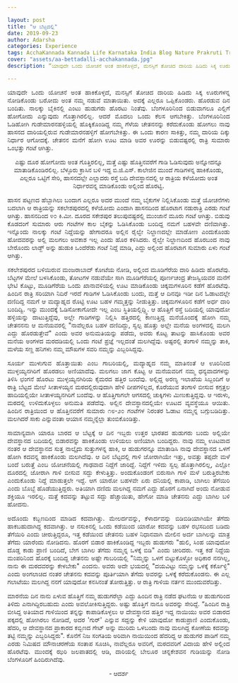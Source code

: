 ```yaml
---

layout: post
title: "ಆ ಬೆಟ್ಟದಲ್ಲಿ"
date: 2019-09-23
author: Adarsha
categories: Experience
tags: AcchaKannada Kannada Life Karnataka India Blog Nature Prakruti Travel BikeRide Story Kathe
cover: "assets/aa-bettadalli-acchakannada.jpg"
description: “ಯಾವುದೇ ಒಂದು ಯೋಚನೆ ಅಂತ ಹಾಕಿಕೊಳ್ಳದೆ, ಮನಸ್ಸಿಗೆ ತೋಚಿದ ದಾರಿಯ ಹಿಡಿದು ಸಿಕ್ಕ ಊರುಗಳನ್ನ ನೋಡಿಕೊಂಡು ಬರೋದು ಅಂತ ನಮ್ಮ ನಡುವೆ ಮಾತಾಯಿತು.”

---
```


<p align="justify">ಯಾವುದೇ ಒಂದು ಯೋಚನೆ ಅಂತ ಹಾಕಿಕೊಳ್ಳದೆ, ಮನಸ್ಸಿಗೆ ತೋಚಿದ ದಾರಿಯ ಹಿಡಿದು ಸಿಕ್ಕ ಊರುಗಳನ್ನ ನೋಡಿಕೊಂಡು ಬರೋದು ಅಂತ ನಮ್ಮ ನಡುವೆ ಮಾತಾಯಿತು. ಅದಕ್ಕೆ ಎಲ್ಲರೂ ಒಪ್ಪಿಕೊಂಡರು. ಹೊರಡುವ ದಿನ ಬಂದಿತು. ನಾಲಕ್ಕು ಬೈಕಿನಲ್ಲಿ ಎಂಟು ಹುಡುಗರು ಹೊರಟು ನಿಂತೆವು. ಬೆಂಗಳೂರಿನಿಂದ ಬಿಡುವಾಗಲೂ ಎಲ್ಲಿಗೆ ಹೋಗೋದು ಎನ್ನುವುದು ಗೊತ್ತಾಗಿರಲಿಲ್ಲ. ಆದರೆ ಮೊದಲು ಒಂದು ಕೆಲಸ ಆಗಬೇಕಿತ್ತು. ಬೆಂಗಳೂರಿನಿಂದ ಓಡಿಹೋಗಿ ಗುಡೇಮಾರನಹಳ್ಳಿಯಲ್ಲಿ ಹೊಕ್ಕಿಕೊಂಡಿದ್ದ ನಮ್ಮ ಗೆಳೆಯ ಚೇತನನನ್ನು ಕರೆದುಕೊಂಡು ಹೋಗಲು ನಾವು ಹಾಸನದ ದಾರಿಯಲ್ಲಿರುವ ಗುಡೇಮಾರನಹಳ್ಳಿಗೆ ಹೋಗಬೇಕಿತ್ತು. ಈ ಒಂದು ಕಾರಣ ಸಾಕಿತ್ತು, ನಮ್ಮ ದಾರಿಯ ದಿಕ್ಕು ನಿರ್ಧಾರ ಆಗೋದಕ್ಕೆ. ಚೇತನನ ಮನೆಗೆ ಹೋಗಿ ಊಟ ಮಾಡಿ ಅವರ ಊರನ್ನು ಬಿಡುವಷ್ಟರಲ್ಲಿ ರಾತ್ರಿ ಸುಮಾರು ಒಂಭತ್ತು ಗಂಟೆ ಆಗಿತ್ತು.</p>

<p align="center">ಎಷ್ಟು ದೂರ ಹೋಗೋದು ಅಂತ ಗೊತ್ತಿರಲಿಲ್ಲ, ಮತ್ತೆ ಎಷ್ಟು ಹೊತ್ತಿನವರೆಗೆ ಗಾಡಿ ಓಡಿಸುವುದು ಅನ್ನೋದನ್ನೂ ಮಾತಾಡಿಕೊಂಡಿರಲಿಲ್ಲ. ಬೆಳ್ಳೂರು ಕ್ರಾಸಿನ ಬಳಿ ಇದ್ದ ಬಿ.ಜಿ.ಎಸ್. ಕಾಲೇಜಿನ ಮುಂದೆ ಗಾಡಿಗಳನ್ನ ಹಾಕಿಕೊಂಡು, ಎಲ್ಲರೂ ಒಟ್ಟಿಗೆ ಸೇರಿ, ಹಾಸನದಲ್ಲೇ ಎಲ್ಲಾದರು ರಸ್ತೆ ಬದಿ ದೇವಸ್ಥಾನದಲ್ಲಿ ಆ ರಾತ್ರಿಯ ಕಳೆಯೋದು ಅಂತ ನಿರ್ಧಾರವನ್ನ ಮಾಡಿಕೊಂಡು ಅಲ್ಲಿಂದ ಹೊರಟ್ವಿ.</p>

<p align="justify">ಹಾಸನ ಪಟ್ಟಣದ ಹೆಬ್ಬಾಗಿಲು ಬಂದಾಗ ಎಲ್ಲರೂ ಅದರ ಮುಂದೆ ನಮ್ಮ ಬೈಕುಗಳ ನಿಲ್ಲಿಸಿಕೊಂಡು ಮತ್ತೆ ಯೋಚನೆಗಳು ಬದಲಾಗಿ ಆ ರಾತ್ರಿಯನ್ನು ಸಕಲೇಶಪುರದಲ್ಲಿ ಕಳೆಯೋದು ಎಂದಾಗಿ ಹಾಸನದಿಂದ ಹೊರಟಾಗ ನಡುರಾತ್ರಿ ಎರಡು ಗಂಟೆ ಆಗಿತ್ತು. ಹಾಸನದಿಂದ ೪೦ ಕಿ.ಮೀ. ದೂರದ ಸಕೇಶಪುರ ತಲುಪುವಷ್ಟರಲ್ಲಿ ಮುಂಜಾನೆ ಮೂರು ಗಂಟೆ ಆಗಿತ್ತು. ಬಿಡುವು ಕೊಡದಂಗೆ ಸುಮಾರು ಆರು ಗಂಟೆಗಳ ಕಾಲ ಬೈಕನ್ನು ಓಡಿಸಿಕೊಂಡು ಬಂದಿದ್ದ ನಮಗೆ ಬಹಳವೇ ದಣಿವಾಗಿತ್ತು. ಇನ್ನೊಂದು ನಾಲಕ್ಕು ಗಂಟೆ ನಿದ್ದೆಯನ್ನು ಹೇಗಾದರೂ ಅಲ್ಲಿನ ರೈಲ್ವೇ ನಿಲ್ದಾಣದಲ್ಲೇ ಮಾಡೋಣ ಎಂದುಕೊಂಡು ಹೋದವರನ್ನು ಅಲ್ಲಿ ಮಲಗಲು ಅವಕಾಶ ಇಲ್ಲ ಎಂದು ಹೊರ ಕಳಿಸಿದರು. ರೈಲ್ವೇ ನಿಲ್ದಾಣದಿಂದ ಹೊರಬಂದ ನಾವು ಬೇರೊಂದು ಲಾಡ್ಜ್ ಅನ್ನು ಹುಡುಕಿ ಒಂದೆರೆಡು ಗಂಟೆ ನಿದ್ದೆ ಮಾಡಿ, ಎದ್ದು ಅಲ್ಲಿಂದ ಹೊರಟಾಗ ಸುಮಾರು ಏಳು ಗಂಟೆ ಆಗಿತ್ತು.</p>

<p align="justify">ಸಕಲೇಶಪುರದ ಬಳಿಯಿರುವ ಮಂಜರಾಬಾದ್ ಕೋಟೆಯ ನೋಡಿ, ಅಲ್ಲಿಂದ ಮೂಡಿಗೆರೆಯ ದಾರಿ ಹಿಡಿದು ಹೊರಟೆವು. ಬೆಟ್ಟಗಳ ಮೇಲೆ ಬಳಸಿಕೊಂಡು, ತೋಟಗಳ ನಡುವೆಯೇ ಸಾಗಿ ಮೂಡಿಗೆರೆಯಲ್ಲಿ ಪೂರ್ಣಚಂದ್ರ ತೇಜಸ್ವಿಯವರ ಮನೆಗೆ ಭೇಟಿ ಕೊಟ್ಟು, ಮೂಡಿಗೆರೆಯ ಒಂದು ಖಾನಾವಳಿಯಲ್ಲಿ ಊಟ ಮಾಡಿಕೊಂಡು ಚಿಕ್ಕಮಗಳೂರಿನ ಕಡೆಗೆ ಹೊರಟೆವು. ಹಿಂದಿನ ರಾತ್ರಿ ಸರಿಯಾಗಿ ನಿದಿರೆ ಇರದೆ ಗಾಡಿಗಳ ಓಡಿಸಿಕೊಂಡು ಬಂದು, ಮತ್ತೆ ಆ ದಿನವೂ ಇಡೀ ದಿನ ಓಡಾಟದಲ್ಲೇ ದಣಿದಿದ್ದ ನಮಗೆ ಆ ಮದ್ಯಾಹ್ನದ ರೊಟ್ಟಿ ಊಟ ಬಹಳ ಗಮ್ಮತ್ತನ್ನು ನೀಡುತ್ತಿತ್ತು. ಚಿಕ್ಕಮಗಳೂರಿನ ಕಡೆಗೆ ಅರ್ಧ ದಾರಿ ಬಂದಿದ್ವಿ. ಇನ್ನು ಮುಂದಕ್ಕೆ ಓಡಿಸೋಕಾಗೋದೇ ಇಲ್ಲ ಎಂಬ ಸ್ಥಿತಿಯಲ್ಲಿದ್ದ್ವಿ. ಆ ಹೊತ್ತಿಗೆ ರಸ್ತೆ ಬದಿಯಲ್ಲಿ ಯಾವುದೋ ಹಳ್ಳಿಯನ್ನು ದಾಟುತ್ತಿದ್ದೆವು, ಅಲ್ಲೇ ಗಾಡಿಗಳನ್ನು ನಿಲ್ಲಿಸಿ ಹತ್ತಿರದಲ್ಲಿ ಕಾಣುತ್ತಿದ್ದ ಮನೆಯೊಂದಕ್ಕೆ ಹೋಗಿ ನಮ್ಮ ಚೇತನನನು ಆ ಮನೆಯವರಲ್ಲಿ "ನಾವೆಲ್ಲರೂ ಬಹಳ ದಣಿದಿದ್ದು, ಸ್ವಲ್ಪ ಹೊತ್ತು ಅಲ್ಲೇ ಮನೆಯ ಅಂಗಳದಲ್ಲಿ ಮಲಗಿ ಎದ್ದು ಹೊರಡುತ್ತೇವೆ" ಎಂದು ಅವರ ಅನುಮತಿಯನ್ನು ಪಡೆದು, ಅವರು ಕೊಟ್ಟ ತಾಟನ್ನು ಹಾಸಿಕೊಂಡು ಅವರ ಮನೆಯ ಅಂಗಳದ ಮರದಡಿಯಲ್ಲಿ ಒಂದು ಗಂಟೆ ಪ್ರಜ್ಞೆ ಇಲ್ಲದಂತೆ ಮಲಗಿದ್ದೆವು. ಅಷ್ಟರಲ್ಲಿ ತಂಗಾಳಿ ನಮ್ಮನ್ನು ತಾಕಿ, ಮಳೆಯ ಸಣ್ಣ ಹನಿಗಳು ನಮ್ಮ ಮೌಖಗಳ ಸವರಿ ನಮ್ಮನ್ನು ಎಬ್ಬರಿಸಿದ್ದವು.</p>

<p align="justify">ಸೂರ್ಯ ಮುಳುಗುವ ಹೊತ್ತಾಯಿತು ಎಂಬ ಗಾಬರಿಯಲ್ಲಿ, ಮದ್ಯಾಹ್ನದ ನಮ್ಮ ಮಾತಿನಂತೆ ಆ ಊರಿನಿಂದ ಮುಳ್ಳಯ್ಯನಗಿರಿಗೆ ಹೊರಡಲು ಅಣಿಯಾದೆವು. ಮಲಗಲು ಜಾಗ ಕೊಟ್ಟ ಆ ಮನೆಯವರಿಗೆ ನಮ್ಮ ಧನ್ಯವಾದಗಳನ್ನು ತಿಳಿಸಿ ಛಂಗನೆ ಹೊರಟು ಮುಳ್ಳಯ್ಯನಗಿರಿಯ ಕೈಮರದ ಹತ್ತಿರ ಬಂದೆವು. ಅಲ್ಲಿದ್ದ ಅರಣ್ಯ ಇಲಾಖೆಯ ಸಿಬ್ಬಂದಿಗೆ ಆ ರಾತ್ರಿ ಬೆಟ್ಟದ ಮೇಲೆ ಸೀತಾಳಯ್ಯನ ಮಠದಲ್ಲಿರುವುದಾಗಿ ಹೇಳಿ ದೀಪಗಳಿಲ್ಲದ, ಕೊರೆಯುವ ತಂಗಾಳಿ ಬೀಸುವ ಕಗ್ಗತ್ತಲ ಹಾದಿಯಲ್ಲಿಯೇ ಸೀತಾಳಯ್ಯನಗಿರಿಗೆ ಬಂದೆವು. ಆ ಹೊತ್ತಿಗಾಗಲೇ ಆಗಸದಲ್ಲಿ ಚುಕ್ಕಿಗಳು ಮಿಣುಕುತ್ತಿದ್ದವು. ಆ ಇರುಳು, ಮಠದಲ್ಲಿ ಉಳಿದುಕೊಳ್ಳಲು ಅನುಮತಿ ಪಡೆದೆವು. ಅಲ್ಲಿನ ದೇವಸ್ಥಾನದಲ್ಲಿಯೇ ಊಟದ ವ್ಯವಸ್ಥೆಯೂ ಆಯಿತು. ಹಿಂದಿನ ರಾತ್ರಿಯಿಂದ ಆ ಹೊತ್ತಿನವರೆಗೆ ಸುಮಾರು ೧೮-೨೦ ಗಂಟೆಗಳ ನಿರಂತರ ಓಡಾಟ ನಮ್ಮನ್ನ ಬಗ್ಗುಬಡಿದಿತ್ತು. ಮಲಗಿದರೆ ಸಾಕು ಎನ್ನುವಂತಾ ಆಯಾಸ ನಮ್ಮನ್ನೆಲ್ಲಾ ತುಂಬಿಕೊಂಡಿತ್ತು.</p>

<p align="justify">ಸಾಮಾನ್ಯವಾಗಿ ಯಾರೂ ಬಾರದ ಆ ಬೆಟ್ಟಕ್ಕೆ ಆ ದಿನ ಇಬ್ಬರು ಉತ್ತರ ಭಾರತದ ಹುಡುಗರು ಬಂದು ಅಲ್ಲಿಯೇ ದೇವಸ್ಥಾನದ ಬದಿಯಲ್ಲಿ ಬಿಡಾರವನ್ನು ಹಾಕಿಕೊಂಡು ಉಳಿಯಲು ಅಣಿಯಾಗಿ ಬಂದಿದ್ದರು. ನಾವು ನಮ್ಮ ಊಟವಾದ ನಂತರ ಆ ದೇವಸ್ಥಾನದ ಸುತ್ತ ನಾಲ್ಕೈದು ಸುತ್ತುಗಳನ್ನ ಹಾಕಿ, ಆ ಹುಡುಗರನ್ನೂ ಮಾತಾಡಿಸಿ ನಾವು ದೇವಸ್ಥಾನದ ಒಳಗೆ ಹೋಗಿ ಕದವನ್ನ ಹಾಕಿಕೊಂಡು ಮಲಗಿದೆವು. ಆ ದಿನ ಬೆಟ್ಟದಲ್ಲಿ ಗಾಳಿ ಜೋರಾಗಿಯೇ ಇತ್ತು, ಅವತ್ತು ತಪ್ಪದೇ ಮಳೆ ಬಂದೆ ಬರುತ್ತೆ ಎಂಬ ಯೋಚನೆಯಲ್ಲಿ ಗಾಢವಾದ ನಿದ್ದೆಗೆ ಜಾರಿದ್ದೆ. ನಿದ್ದೆಗೆ ಇಳಿದು ಸ್ವಲ್ಪ ಹೊತ್ತಾಗಿರಲಿಲ್ಲ, ಎಲ್ಲೋ ದೂರದಲ್ಲಿ ಜೋರಾಗಿ ಗಾಳಿ ಬೀಸುವ ಸದ್ದು ಕೇಳುತ್ತಿತ್ತು. ಅಂದುಕೊಂಡಂಗೆ ಬಿರುಸಾಗಿ ಗಾಳಿ ಮಳೆ ಬರುತ್ತಿರಬೇಕು ಎಂದುಕೊಂಡು ನಿದ್ದೆ ಮಾಡುತ್ತಲೇ ಇದ್ದೆ. ಆಗ ಯಾರೋ ಬಹಳವೇ ಏರು ದನಿಯಲ್ಲಿ ಕಾಪಾಡಿ, ಬಾಗಿಲು ತೆಗೆಯಿರಿ ಎಂದು ಬೊಬ್ಬೆ ಹೊಡೆಯುತ್ತಿದ್ದರು. ಅತಿಯಾಗಿ ದಣಿದು ಮಲಗಿದ್ದ ನಮಗೆ ಎದ್ದು ಹೊರಗೆ ಏನಾಗಿದೆ ಅಂದು ನೋಡುವ ಶಕ್ತಿಯೂ ಇರಲಿಲ್ಲ. ಮತ್ತೆ ಕದವನ್ನು ತಟ್ಟುವ ಸದ್ದು ಹೆಚ್ಚಾಯಿತು, ಹೇಗೋ ಮಾಡಿ ಚೇತನನು ಎದ್ದು ಬಾಗಿಲ ಬಳಿ ಹೋದನು.</p>

<p align="justify">ಅದೊಂದು ಕಬ್ಬಣದಿಂದ ಮಾಡಿದ ಕದವಾಗಿತ್ತು. ಮೇಲರ್ದವನ್ನು, ಕೆಳಾರ್ದವನ್ನು ಬಿಡಿಬಿಡಿಯಾಗಿಯೇ ತೆಗೆದು ಹಾಕಬಹುದಾಗಿದ್ದ ಕದವಾಗಿತ್ತು. ಆ ನಸುಕಿನಲ್ಲಿ ಒಂದು ಕಡೆಯಿಂದ ಯಾರೋ ಕದವನ್ನು ಬಹಳ ರಭಸದಿಂದ ಬಡಿದು ತೆಗೆಯಿರಿ ಎಂದು ಚೀರುತ್ತಿದ್ದರೂ, ಇತ್ತ ಕಡೆಯಿಂದ ಚೇತನನು ಬಹಳ ನಿಧಾನವಾಗಿ ಮೇಲಿನ ಅರ್ದ ಬಾಗಿಲನ್ನು ಮಾತ್ರ ತೆಗೆದು ಯಾರೆಂದು ನೋಡಿದನು. ಹೊರಗೆ ಬಿಡಾರ ಹಾಕಿಕೊಂಡಿದ್ದ ಇಬ್ಬರು ಹುಡುಗರು "ಹುಲಿ, ಸಿಂಹ ಯಾವುದೋ ದೊಡ್ಡ ಕಾಡು ಪ್ರಾಣಿ ಬಂದಿದೆ, ಬೇಗ ಬಾಗಿಲ ತೆಗೆದು ನಮ್ಮನ್ನ ಒಳಕ್ಕೆ ಬಿಡಿ" ಎಂದು ಚೀರಿದರು. ಇತ್ತ ಕಡೆ ನಿದ್ದೆಯ ಮಂಪರಿನಿಂದ ಹೊರಕ್ಕೆ ಬಂದಿದ್ದ ಚೇತನನು ಅಷ್ಟೇ ಗಾಬರಿಯಲ್ಲಿ "ನಿಮ್ಮನ್ನು ಒಳಗೆ ಬಿಟ್ಟುಕೊಳ್ಳೋ ಅಧಿಕಾರ ನನಗಿಲ್ಲ, ನಾನು ಈ ಮಠದವರನ್ನು ಕೇಳಬೇಕು" ಎಂದನು. ಅವರು  ಅದೇ ಭಯದಲ್ಲಿ "ದಯವಿಟ್ಟು ನಮ್ಮನ್ನು ಒಳಕ್ಕೆ ಕರ್ಕೊಳ್ಳಿ" ಎಂದು ಅಂಗಲಾಚಿದ ನಂತರ ಚೇತನನು ಕದವನ್ನು ಪೂರ್ತಿಯಾಗಿ ತೆಗೆದು ಅವರನ್ನು ಒಳಕ್ಕೆ ಕರೆದುಕೊಂಡನು. ಈ ಎಲ್ಲ ಗಲಾಟೆಯು ಮಲಗಿದ್ದ ನನಗೆ ಯಾವುದೋ ಕನಸಿನಂತೆ ತೋರುತ್ತಿತ್ತು. ಆ ರಾತ್ರಿ ಗಾಳಿಯ ನರ್ತನ ಮುಂದುವರೆದಿತ್ತು.</p>


<p align="justify">ಮಾರನೆಯ ದಿನ ನಾನು ಏಳುವ ಹೊತ್ತಿಗೆ ನಮ್ಮ ಹುಡುಗರೆಲ್ಲಾ ಎದ್ದು ಹಿಂದಿನ ರಾತ್ರಿ ನಡೆದ ಘಟನೆಯ ಆ ಹುಡುಗರಿಂದ ತಿಳಿದು ಎನಾಗಿದ್ದಿರಬಹುದು ಎಂದು ಅವಲೋಕಿಸುತ್ತಿದ್ದರು. ಅಷ್ಟು ಹೊತ್ತಿಗೆ ನಾನೂ ಅವರನ್ನು ಸೇರಿದ್ದೆ. “ಹಿಂದಿನ ರಾತ್ರಿ ಬೀಸಿದ್ದ ಅತಿಯಾದ ಗಾಳಿಯಿಂದ ತನ್ನನ್ನು ಕಾಪಾಡಿಕೊಳ್ಳಲು ಆ ದೇವಸ್ಥಾನದ ಹತ್ತಿರ ಇದ್ದ ನಾಯಿಯು ಅವರ ಬಿಡಾರದ ಪಕ್ಕದಲ್ಲಿ ಹೋಗಿರಲು ನೋಡಿದೆ, ಅದರ 'ಗುರ್' ಎನ್ನುವ ಸದ್ದನ್ನು ಕೇಳಿ ಯಾವುದೋ ಕಾಡುಪ್ರಾಣಿ ಎಂದುಕೊಂಡು, ಹೆದರಿ, ಆ ದೇವಸ್ಥಾನದ ಪ್ರಾಕಾರದ ಕಬ್ಬಿಣದ ಗೇಟ್ ಅನ್ನು ಮುರಿದು ಒಳಬಂದು ನಾವು ಮಲಗಿದ್ದ ಕೋಣೆಯ ಕದವನ್ನು ತಟ್ಟಿ ನಮ್ಮನ್ನು ಎಬ್ಬರಿಸಿದ್ದರು". ಕೊನೆಗೆ ನಿಜ ಸಂಗತಿಯ ಅರಿವಾಗಿ ನಾಯಿಯಿಂದ ಹೆದರಿದ್ದ ಆ ಹುಡುಗರ ಪಾಡಿಗೆ ನಮ್ಮ ಎರಡು ನಿಮಿಷದ ಮೌನಾಚರಣೆಯ ಸಂತಾಪ ಸೂಚಿಸಿ, ನಾವೆಲ್ಲರೂ ಅವರಿಗೆ, ಮಠದವರಿಗೆ ವಿದಾಯ ಹೇಳಿ ಅಲ್ಲಿಂದ ಹೊರಟೆವು. ಮುಂದಕ್ಕೆ ಝರಿ ಜಲಪಾತದಲ್ಲಿ ಆಡಿ, ದಾರಿಯಲ್ಲಿ ಬೇಲೂರ ಚನ್ನಕೇಶವನ ಗುಡಿಯನ್ನು ನೋಡಿ ಬೆಂಗಳೂರಿಗೆ ಹಿಂದಿರುಗಿದೆವು.</p>

<p align ="center">- ಆದರ್ಶ</p>
